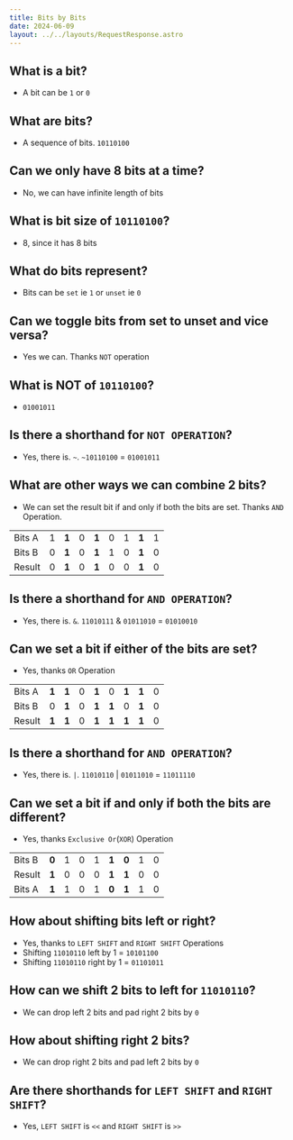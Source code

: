 ```yaml
---
title: Bits by Bits
date: 2024-06-09
layout: ../../layouts/RequestResponse.astro
---
```


## What is a bit?
- A bit can be `1` or `0`

## What are bits?
- A sequence of bits. `10110100`

## Can we only have 8 bits at a time?
- No, we can have infinite length of bits

## What is bit size of  `10110100`?
- 8, since it has 8 bits

## What do bits represent?
- Bits can be `set` ie `1` or `unset` ie `0`

## Can we toggle bits from set to unset and vice versa?
- Yes we can. Thanks `NOT` operation

## What is NOT of `10110100`?
- `01001011`

## Is there a shorthand for `NOT OPERATION`?
- Yes, there is. `~`. `~10110100` = `01001011`

## What are other ways we can combine 2 bits?
- We can set the result bit if and only if both the bits are set. Thanks `AND` Operation.

 |        |   |       |   |       |   |   |       |   |
 |--------|---|-------|---|-------|---|---|-------|---|
 | Bits A | 1 | **1** | 0 | **1** | 0 | 1 | **1** | 1 |
 | Bits B | 0 | **1** | 0 | **1** | 1 | 0 | **1** | 0 |
 | Result | 0 | **1** | 0 | **1** | 0 | 0 | **1** | 0 |

## Is there a shorthand for `AND OPERATION`?
- Yes, there is. `&`. `11010111` & `01011010` = `01010010`

## Can we set a bit if either of the bits are set?
- Yes, thanks `OR` Operation

 |        |       |       |   |       |       |       |       |   |
 |--------|-------|-------|---|-------|-------|-------|-------|---|
 | Bits A | **1** | **1** | 0 | **1** | 0     | **1** | **1** | 0 |
 | Bits B | 0     | **1** | 0 | **1** | **1** | 0     | **1** | 0 |
 | Result | **1** | **1** | 0 | **1** | **1** | **1** | **1** | 0 |

## Is there a shorthand for `AND OPERATION`?
- Yes, there is. `|`. `11010110` | `01011010` = `11011110`

## Can we set a bit if and only if both the bits are different?
- Yes, thanks `Exclusive Or`(`XOR`) Operation

 |        |       |   |   |   |       |       |   |   |
 |--------|-------|---|---|---|-------|-------|---|---|
 | Bits B | **0** | 1 | 0 | 1 | **1** | **0** | 1 | 0 |
 | Result | **1** | 0 | 0 | 0 | **1** | **1** | 0 | 0 |
 | Bits A | **1** | 1 | 0 | 1 | **0** | **1** | 1 | 0 |

## How about shifting bits left or right?
- Yes, thanks to `LEFT SHIFT` and `RIGHT SHIFT` Operations
- Shifting `11010110` left by 1 = `10101100`
- Shifting `11010110` right by 1 = `01101011`

## How can we shift 2 bits to left for `11010110`?
- We can drop left 2 bits and pad right 2 bits by `0`

## How about shifting right 2 bits?
- We can drop right 2 bits and pad left 2 bits by `0`

## Are there shorthands for `LEFT SHIFT` and `RIGHT SHIFT`?
- Yes, `LEFT SHIFT` is `<<` and `RIGHT SHIFT` is `>>`
